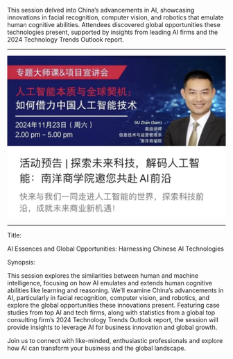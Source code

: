 This session delved into China’s advancements in AI, showcasing innovations in facial recognition, computer vision, and robotics that emulate human cognitive abilities. Attendees discovered global opportunities these technologies present, supported by insights from leading AI firms and the 2024 Technology Trends Outlook report.

---

![](sn001.png)


---

Title:

AI Essences and Global Opportunities: Harnessing Chinese AI Technologies


Synopsis:

This session explores the similarities between human and machine intelligence, focusing on how AI emulates and extends human cognitive abilities like learning and reasoning. We’ll examine China’s advancements in AI, particularly in facial recognition, computer vision, and robotics, and explore the global opportunities these innovations present. Featuring case studies from top AI and tech firms, along with statistics from a global top consulting firm’s 2024 Technology Trends Outlook report, the session will provide insights to leverage AI for business innovation and global growth.

Join us to connect with like-minded, enthusiastic professionals and explore how AI can transform your business and the global landscape.

